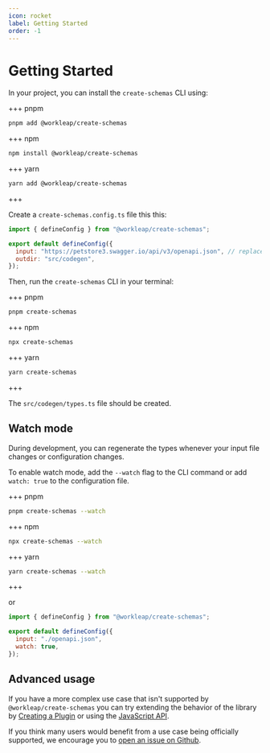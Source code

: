 ```yaml
---
icon: rocket
label: Getting Started
order: -1
---
```


# Getting Started

In your project, you can install the `create-schemas` CLI using:

+++ pnpm
```bash
pnpm add @workleap/create-schemas
```
+++ npm
```bash
npm install @workleap/create-schemas
```
+++ yarn
```bash
yarn add @workleap/create-schemas
```
+++

Create a `create-schemas.config.ts` file this this:

```js create-schemas.config.ts
import { defineConfig } from "@workleap/create-schemas";

export default defineConfig({
  input: "https://petstore3.swagger.io/api/v3/openapi.json", // replace with your own OpenAPI schema
  outdir: "src/codegen",
});
```

Then, run the `create-schemas` CLI in your terminal:

+++ pnpm
```bash
pnpm create-schemas
```
+++ npm
```bash
npx create-schemas
```
+++ yarn
```bash
yarn create-schemas
```
+++

The `src/codegen/types.ts` file should be created.

## Watch mode

During development, you can regenerate the types whenever your input file
changes or configuration changes. 

To enable watch mode, add the `--watch` flag to the CLI command or add `watch:
true` to the configuration file.

+++ pnpm
```bash
pnpm create-schemas --watch
```
+++ npm
```bash
npx create-schemas --watch
```
+++ yarn
```bash
yarn create-schemas --watch
```
+++

or

```js create-schemas.config.ts
import { defineConfig } from "@workleap/create-schemas";

export default defineConfig({
  input: "./openapi.json",
  watch: true,
});
```

## Advanced usage

If you have a more complex use case that isn't supported by
`@workleap/create-schemas` you can try extending the behavior of the library by
[Creating a Plugin](./using-plugins#creating-a-plugin) or using the [JavaScript API](./javascript-api).

If you think many users would benefit from a use case being officially supported, we encourage you to [open an issue on Github](https://github.com/gsoft-inc/wl-openapi-typescript/issues).